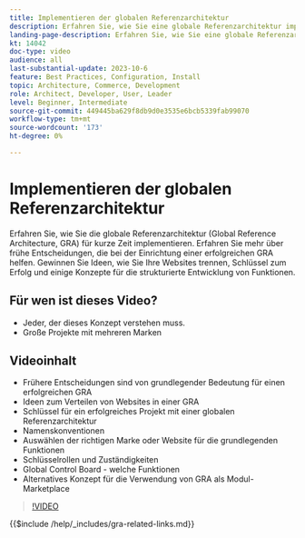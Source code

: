 ```yaml
---
title: Implementieren der globalen Referenzarchitektur
description: Erfahren Sie, wie Sie eine globale Referenzarchitektur implementieren. Erfahren Sie mehr über Ideen zur Verteilung Ihrer Websites, Erfolgsschlüssel und Rollen, die erforderlich sind, um sicherzustellen, dass Ihr Projekt mit der globalen Referenzarchitektur auf den richtigen Weg kommt.
landing-page-description: Erfahren Sie, wie Sie eine globale Referenzarchitektur mit Adobe Commerce implementieren
kt: 14042
doc-type: video
audience: all
last-substantial-update: 2023-10-6
feature: Best Practices, Configuration, Install
topic: Architecture, Commerce, Development
role: Architect, Developer, User, Leader
level: Beginner, Intermediate
source-git-commit: 449445ba629f8db9d0e3535e6bcb5339fab99070
workflow-type: tm+mt
source-wordcount: '173'
ht-degree: 0%

---
```


# Implementieren der globalen Referenzarchitektur

Erfahren Sie, wie Sie die globale Referenzarchitektur (Global Reference Architecture, GRA) für kurze Zeit implementieren. Erfahren Sie mehr über frühe Entscheidungen, die bei der Einrichtung einer erfolgreichen GRA helfen. Gewinnen Sie Ideen, wie Sie Ihre Websites trennen, Schlüssel zum Erfolg und einige Konzepte für die strukturierte Entwicklung von Funktionen.

## Für wen ist dieses Video?

* Jeder, der dieses Konzept verstehen muss.
* Große Projekte mit mehreren Marken

## Videoinhalt

* Frühere Entscheidungen sind von grundlegender Bedeutung für einen erfolgreichen GRA
* Ideen zum Verteilen von Websites in einer GRA
* Schlüssel für ein erfolgreiches Projekt mit einer globalen Referenzarchitektur
* Namenskonventionen
* Auswählen der richtigen Marke oder Website für die grundlegenden Funktionen
* Schlüsselrollen und Zuständigkeiten
* Global Control Board - welche Funktionen
* Alternatives Konzept für die Verwendung von GRA als Modul-Marketplace

>[!VIDEO](https://video.tv.adobe.com/v/3424702?learn=on)

{{$include /help/_includes/gra-related-links.md}}
